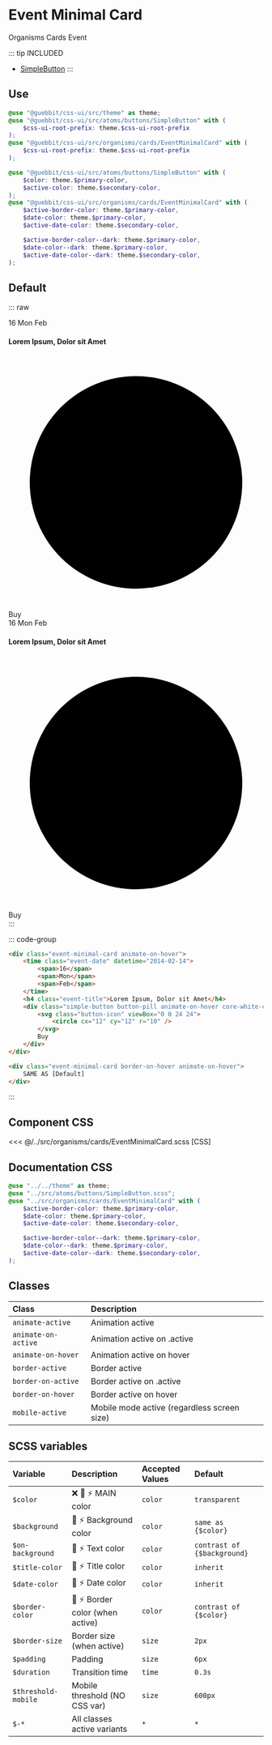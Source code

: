 # Event Minimal Card
<Badge type="tip">Organisms</Badge> <Badge type="info">Cards</Badge> <Badge type="info">Event</Badge>

::: tip INCLUDED
- [SimpleButton](/atoms/buttons/SimpleButton)
:::

## Use

```scss
@use "@guebbit/css-ui/src/theme" as theme;
@use "@guebbit/css-ui/src/atoms/buttons/SimpleButton" with (
    $css-ui-root-prefix: theme.$css-ui-root-prefix
);
@use "@guebbit/css-ui/src/organisms/cards/EventMinimalCard" with (
    $css-ui-root-prefix: theme.$css-ui-root-prefix
);
```

```scss
@use "@guebbit/css-ui/src/atoms/buttons/SimpleButton" with (
    $color: theme.$primary-color,
    $active-color: theme.$secondary-color,
);
@use "@guebbit/css-ui/src/organisms/cards/EventMinimalCard" with (
    $active-border-color: theme.$primary-color,
    $date-color: theme.$primary-color,
    $active-date-color: theme.$secondary-color,

    $active-border-color--dark: theme.$primary-color,
    $date-color--dark: theme.$primary-color,
    $active-date-color--dark: theme.$secondary-color,
);
```

## Default

::: raw
<div class="dev-section without-restrictions">
    <div class="event-minimal-card animate-on-hover">
        <time class="event-date" datetime="2014-02-14">
            <span>16</span>
            <span>Mon</span>
            <span>Feb</span>
        </time>
        <h4 class="event-title">Lorem Ipsum, Dolor sit Amet</h4>
        <div class="simple-button button-pill animate-on-hover core-white-color core-orange-bg">
            <svg class="button-icon" viewBox="0 0 24 24">
                <circle cx="12" cy="12" r="10" />
            </svg>
            Buy
        </div>
    </div>
    <div class="event-minimal-card border-on-hover animate-on-hover">
        <time class="event-date" datetime="2014-02-14">
            <span>16</span>
            <span>Mon</span>
            <span>Feb</span>
        </time>
        <h4 class="event-title">Lorem Ipsum, Dolor sit Amet</h4>
        <div class="simple-button button-pill animate-on-hover core-white-color core-orange-bg">
            <svg class="button-icon" viewBox="0 0 24 24">
                <circle cx="12" cy="12" r="10" />
            </svg>
            Buy
        </div>
    </div>
</div>
:::

::: code-group
```html [Default]
<div class="event-minimal-card animate-on-hover">
    <time class="event-date" datetime="2014-02-14">
        <span>16</span>
        <span>Mon</span>
        <span>Feb</span>
    </time>
    <h4 class="event-title">Lorem Ipsum, Dolor sit Amet</h4>
    <div class="simple-button button-pill animate-on-hover core-white-color core-orange-bg">
        <svg class="button-icon" viewBox="0 0 24 24">
            <circle cx="12" cy="12" r="10" />
        </svg>
        Buy
    </div>
</div>
```
```html [With border]
<div class="event-minimal-card border-on-hover animate-on-hover">
    SAME AS [Default]
</div>
```
:::

## Component CSS

<<< @/../src/organisms/cards/EventMinimalCard.scss [CSS]

## Documentation CSS

```scss
@use "../../theme" as theme;
@use "../src/atoms/buttons/SimpleButton.scss";
@use "../src/organisms/cards/EventMinimalCard" with (
    $active-border-color: theme.$primary-color,
    $date-color: theme.$primary-color,
    $active-date-color: theme.$secondary-color,

    $active-border-color--dark: theme.$primary-color,
    $date-color--dark: theme.$primary-color,
    $active-date-color--dark: theme.$secondary-color,
);
```

## Classes

| Class                | Description                                 |
|:---------------------|:--------------------------------------------|
| `animate-active`     | Animation active                            |
| `animate-on-active`  | Animation active on .active                 |
| `animate-on-hover`   | Animation active on hover                   |
| `border-active`      | Border active                               |
| `border-on-active`   | Border active on .active                    |
| `border-on-hover`    | Border active on hover                      |
| `mobile-active`      | Mobile mode active (regardless screen size) |

## SCSS variables

| Variable            | Description                                                     | Accepted Values | Default                     |
|:--------------------|:----------------------------------------------------------------|:----------------|:----------------------------|
| `$color`            | :x: :first_quarter_moon_with_face: :zap: MAIN color             | `color`         | `transparent`               |
| `$background`       | :first_quarter_moon_with_face: :zap: Background color           | `color`         | `same as {$color}`          |
| `$on-background`    | :first_quarter_moon_with_face: :zap: Text color                 | `color`         | `contrast of {$background}` |
| `$title-color`      | :first_quarter_moon_with_face: :zap: Title color                | `color`         | `inherit`                   |
| `$date-color`       | :first_quarter_moon_with_face: :zap: Date color                 | `color`         | `inherit`                   |
| `$border-color`     | :first_quarter_moon_with_face: :zap: Border color (when active) | `color`         | `contrast of {$color}`      |
| `$border-size`      | Border size (when active)                                       | `size`          | `2px`                       |
| `$padding`          | Padding                                                         | `size`          | `6px`                       |
| `$duration`         | Transition time                                                 | `time`          | `0.3s`                      |
| `$threshold-mobile` | Mobile threshold (NO CSS var)                                   | `size`          | `600px`                     |
| `$-*`               | All classes active variants                                     | `*`             | `*`                         |

<style lang="scss">
@use "../docs/theme" as theme;
@use "../src/atoms/buttons/SimpleButton" with (
    $css-ui-root-prefix: theme.$css-ui-root-prefix
);
@use "../src/organisms/cards/EventMinimalCard.scss" with (
    $css-ui-root-prefix: theme.$css-ui-root-prefix
);
</style>
